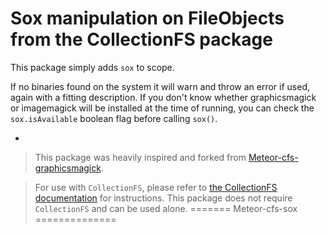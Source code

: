 Sox manipulation on FileObjects from the CollectionFS package
=========================

This package simply adds `sox` to scope.

If no binaries found on the system it will warn and throw an error if used, again with a fitting description. If you don't know whether graphicsmagick or imagemagick will be installed at the time of running, you can check the `sox.isAvailable` boolean flag before calling `sox()`.

-
> This package was heavily inspired and forked from [Meteor-cfs-graphicsmagick](https://github.com/CollectionFS/Meteor-cfs-graphicsmagick).

> For use with `CollectionFS`, please refer to [the CollectionFS documentation](https://github.com/CollectionFS/Meteor-CollectionFS#image-manipulation) for instructions. This package does not require `CollectionFS` and can be used alone.
=======
Meteor-cfs-sox
==============

